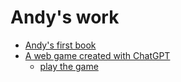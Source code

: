# Andy's work

- [Andy's first book](\andy-first-book)
- [A web game created with ChatGPT](Stickman-Fight-game.html) 
  - [play the game](https://html-preview.github.io/?url=https://github.com/xbwei/andy-project/blob/main/Stickman-Fight-game.html)

